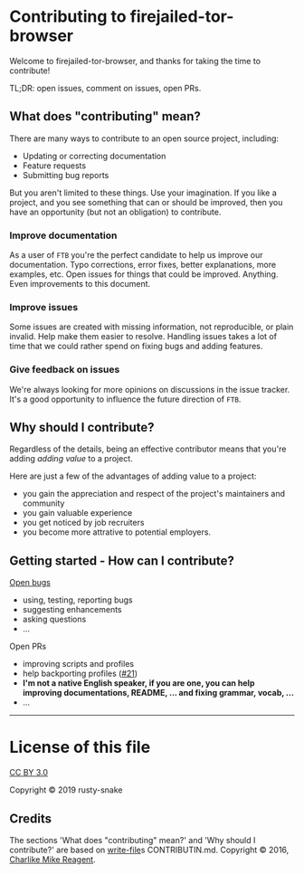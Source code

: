 # Contributing to firejailed-tor-browser

Welcome to firejailed-tor-browser, and thanks for taking the time to contribute!

TL;DR: open issues, comment on issues, open PRs.

## What does "contributing" mean?

There are many ways to contribute to an open source project, including:

- Updating or correcting documentation
- Feature requests
- Submitting bug reports

But you aren't limited to these things. Use your imagination. If you like a project, and you see something that can or should be improved, then you have an opportunity (but not an obligation) to contribute.

### Improve documentation

As a user of `FTB` you're the perfect candidate to help us improve our documentation. Typo corrections, error fixes, better explanations, more examples, etc. Open issues for things that could be improved. Anything. Even improvements to this document.

### Improve issues

Some issues are created with missing information, not reproducible, or plain invalid. Help make them easier to resolve. Handling issues takes a lot of time that we could rather spend on fixing bugs and adding features.

### Give feedback on issues

We're always looking for more opinions on discussions in the issue tracker. It's a good opportunity to influence the future direction of `FTB`.

## Why should I contribute?

Regardless of the details, being an effective contributor means that you're adding _adding value_ to a project.

Here are just a few of the advantages of adding value to a project:

- you gain the appreciation and respect of the project's maintainers and community
- you gain valuable experience
- you get noticed by job recruiters
- you become more attrative to potential employers.

## Getting started - How can I contribute?

[Open bugs](https://github.com/rusty-snake/firejailed-tor-browser/issues/new)
 - using, testing, reporting bugs
 - suggesting enhancements
 - asking questions
 - ...

Open PRs
 - improving scripts and profiles
 - help backporting profiles ([#21](https://github.com/rusty-snake/firejailed-tor-browser/issues/21))
 - **I'm not a native English speaker, if you are one, you can help improving documentations, README, ... and fixing grammar, vocab, ...**
 - ...

---

License of this file
====================

[CC BY 3.0](https://creativecommons.org/licenses/by/3.0/)

Copyright © 2019 rusty-snake

Credits
-------

The sections 'What does "contributing" mean?' and 'Why should I contribute?' are based on [write-file](https://github.com/tunnckoCore/write-file)s CONTRIBUTIN.md.
Copyright © 2016, [Charlike Mike Reagent](http://www.tunnckocore.tk).
